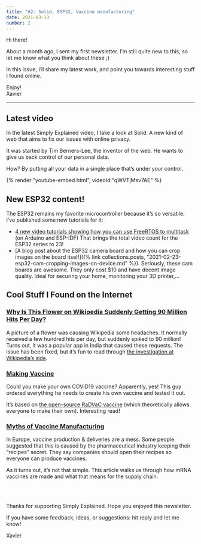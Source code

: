 ```yaml
---
title: "#2: Solid, ESP32, Vaccine manufacturing"
date: 2021-03-13
number: 2
---
```


Hi there!

About a month ago, I sent my first newsletter. I’m still quite new to this, so let me know what you think about these ;)

In this issue, I’ll share my latest work, and point you towards interesting stuff I found online.

Enjoy!  
Xavier

<!--more-->

---

## Latest video
In the latest Simply Explained video, I take a look at Solid. A new kind of web that aims to fix our issues with online privacy.

It was started by Tim Berners-Lee, the inventor of the web. He wants to give us back control of our personal data.

How? By putting all your data in a single place that’s under your control.

{% render "youtube-embed.html", videoId:"qWVTjMsv7AE" %}


## New ESP32 content!

The ESP32 remains my favorite microcontroller because it’s so versatile. I’ve published some new tutorials for it:

* [4 new video tutorials showing how you can use FreeRTOS to multitask](https://www.youtube.com/watch?index=20&list=PLzvRQMJ9HDiQ3OIuBWCEW6yE0S0LUWhGU&v=kP-pP6FEu8I) (on Arduino and ESP-IDF) That brings the total video count for the ESP32 series to 23!
* [A blog post about the ESP32 camera board and how you can crop images on the board itself]({% link collections.posts, "2021-02-23-esp32-cam-cropping-images-on-device.md" %}). Seriously, these cam boards are awesome. They only cost $10 and have decent image quality. Ideal for securing your home, monitoring your 3D printer,…

## Cool Stuff I Found on the Internet

### [Why Is This Flower on Wikipedia Suddenly Getting 90 Million Hits Per Day?](https://www.vice.com/en/article/qjpmyx/why-is-this-flower-on-wikipedia-suddenly-getting-90-million-hits-per-day)
A picture of a flower was causing Wikipedia some headaches. It normally received a few hundred hits per day, but suddenly spiked to 90 million! Turns out, it was a popular app in India that caused these requests. The issue has been fixed, but it’s fun to read through [the investigation at Wikipedia’s side](https://phabricator.wikimedia.org/T273741).

### [Making Vaccine](https://www.lesswrong.com/posts/niQ3heWwF6SydhS7R/making-vaccine)
Could you make your own COVID19 vaccine? Apparently, yes! This guy ordered everything he needs to create his own vaccine and tested it out.

It’s based on [the open-source RaDVaC vaccine](https://radvac.org/) (which theoretically allows everyone to make their own). Interesting read!

### [Myths of Vaccine Manufacturing](https://blogs.sciencemag.org/pipeline/archives/2021/02/02/myths-of-vaccine-manufacturing)
In Europe, vaccine production & deliveries are a mess. Some people suggested that this is caused by the pharmaceutical industry keeping their “recipes” secret. They say companies should open their recipes so everyone can produce vaccines.

As it turns out, it’s not that simple. This article walks us through how mRNA vaccines are made and what that means for the supply chain.


<br><br>

Thanks for supporting Simply Explained. Hope you enjoyed this newsletter.

If you have some feedback, ideas, or suggestions: hit reply and let me know!

Xavier
